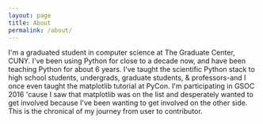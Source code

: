 ```yaml
---
layout: page
title: About
permalink: /about/
---
```



I'm a graduated student in computer science at The Graduate Center, CUNY. I've been using Python for close to a decade now, and have been teaching Python for about 6 years. I've taught the scientific Python stack to high school students, undergrads, graduate students, & professors-and I once even taught the matplotlib tutorial at PyCon. I'm participating in GSOC 2016 'cause I saw that matplotlib was on the list and desperately wanted to get involved because I've been wanting to get involved on the other side. This is the chronical of my journey from user to contributor.
